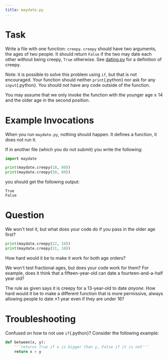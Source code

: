```yaml
---
title: maydate.py
...
```


# Task

Write a file with one function: `creepy`.
`creepy` should have two arguments, the ages of two people.
It should return `False` if the two may date each other without being creepy, `True` otherwise.
See [dating.py](w01-dating.html) for a definition of creepy.

Note: it is possible to solve this problem using `if`, but that is not encouraged.
Your function should neither `print`{.python} nor ask for any `input`{.python}.
You should not have any code outside of the function.

You may assume that we only invoke the function with the younger age &ge; 14 and the older age in the second position.

# Example Invocations

When you run `maydate.py`, nothing should happen.
It defines a function, it does not run it.

If in another file (which you do not submit) you write the following:

````python
import maydate

print(maydate.creepy(18, 80))
print(maydate.creepy(50, 80))
````

you should get the following output:

````
True
False
````

# Question

We won't test it, but what does your code do if you pass in the older age first?

````python
print(maydate.creepy(22, 18))
print(maydate.creepy(31, 18))
````

How hard would it be to make it work for both age orders?

We won't test fractional ages, but does your code work for them?  For example, does it think that a fifteen-year-old can date a fourteen-and-a-half year old?

The rule as given says it is creepy for a 13-year-old to date *anyone*.
How hard would it be to make a different function that is more permissive, always allowing people to date &plusmn;1 year even if they are under 16?


# Troubleshooting

Confused on how to not use `if`{.python}? 
Consider the following example:

````python
def between(x, y):
    '''returns True if x is bigger than y, False if it is not'''
    return x > y
````

